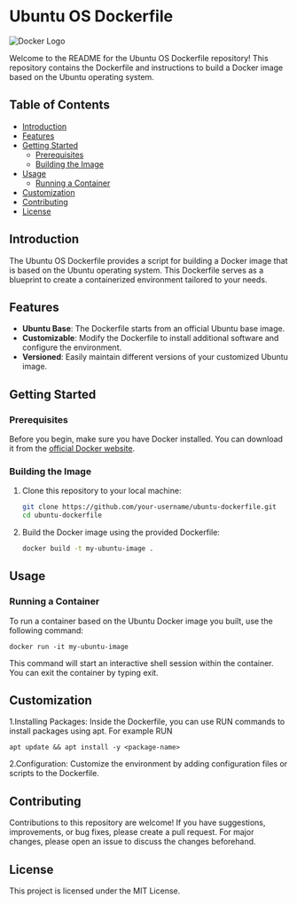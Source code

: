 # Ubuntu OS Dockerfile

![Docker Logo](https://www.docker.com/sites/default/files/d8/2019-07/horizontal-logo-monochromatic-white.png)

Welcome to the README for the Ubuntu OS Dockerfile repository! This repository contains the Dockerfile and instructions to build a Docker image based on the Ubuntu operating system.

## Table of Contents

- [Introduction](#introduction)
- [Features](#features)
- [Getting Started](#getting-started)
  - [Prerequisites](#prerequisites)
  - [Building the Image](#building-the-image)
- [Usage](#usage)
  - [Running a Container](#running-a-container)
- [Customization](#customization)
- [Contributing](#contributing)
- [License](#license)

## Introduction

The Ubuntu OS Dockerfile provides a script for building a Docker image that is based on the Ubuntu operating system. This Dockerfile serves as a blueprint to create a containerized environment tailored to your needs.

## Features

- **Ubuntu Base**: The Dockerfile starts from an official Ubuntu base image.
- **Customizable**: Modify the Dockerfile to install additional software and configure the environment.
- **Versioned**: Easily maintain different versions of your customized Ubuntu image.

## Getting Started

### Prerequisites

Before you begin, make sure you have Docker installed. You can download it from the [official Docker website](https://www.docker.com/).

### Building the Image

1. Clone this repository to your local machine:

   ```sh
   git clone https://github.com/your-username/ubuntu-dockerfile.git
   cd ubuntu-dockerfile

2. Build the Docker image using the provided Dockerfile:

	```sh
 	docker build -t my-ubuntu-image .

## Usage

### Running a Container

To run a container based on the Ubuntu Docker image you built, use the following command:

	docker run -it my-ubuntu-image
This command will start an interactive shell session within the container. You can exit the container by typing exit.

## Customization

1.Installing Packages: Inside the Dockerfile, you can use RUN commands to install packages using apt. For example 
RUN 

   	apt update && apt install -y <package-name>

2.Configuration: Customize the environment by adding configuration files or scripts to the Dockerfile.

## Contributing 

Contributions to this repository are welcome! If you have suggestions, improvements, or bug fixes, please create a pull request. For major changes, please open an issue to discuss the changes beforehand.

## License

This project is licensed under the MIT License.
